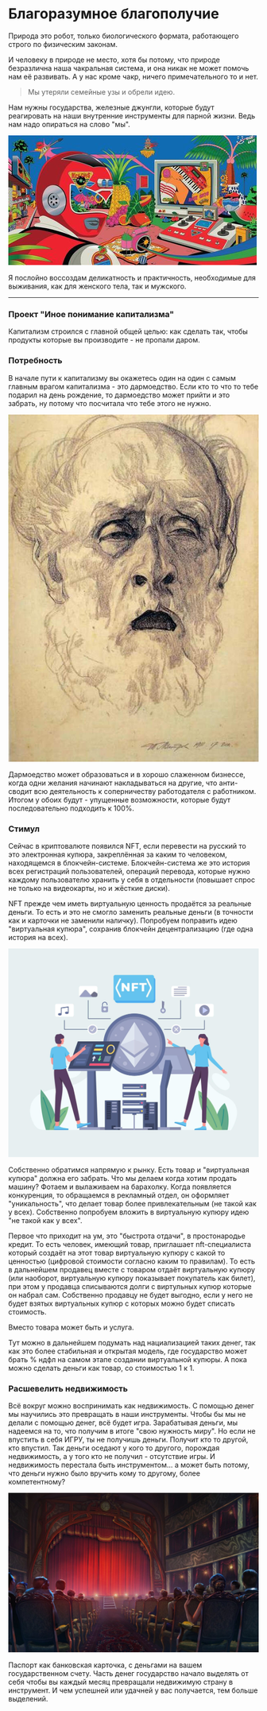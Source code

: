 # Благоразумное благополучие

Природа это робот, только биологического формата, работающего строго по физическим законам. 

И человеку в природе не место, хотя бы потому, что природе безразлична наша чакральная система, и она никак не может помочь нам её развивать. А у нас кроме чакр, ничего примечательного то и нет. 

> Мы утеряли семейные узы и обрели идею.

Нам нужны государства, железные джунгли, которые будут реагировать на наши внутренние инструменты для парной жизни. Ведь нам надо опираться на слово "мы".

![](./Картинки/program.jpg)

Я послойно воссоздам деликатность и практичность, необходимые для выживания, как для женского тела, так и мужского. 

---------------------------

### Проект "Иное понимание капитализма"

Капитализм строился с главной общей целью: как сделать так, чтобы продукты которые вы производите - не пропали даром. 

### Потребность

В начале пути к капитализму вы окажетесь один на один с самым главным врагом капитализма - это дармоедство. Если кто то что то тебе подарил на день рождение, то дармоедство может прийти и это забрать, ну потому что посчитала что тебе этого не нужно. 

![](./Картинки/Агония.jpeg)

Дармоедство может образоваться и в хорошо слаженном бизнессе, когда одни желания начинают накладываться на другие, что анти-сводит всю деятельность к соперничеству работодателя с работником. Итогом у обоих будут - упущенные возможности, которые будут последовательно подходить к 100%.

### Стимул

Сейчас в криптовалюте появился NFT, если перевести на русский то это электронная купюра, закреплённая за каким то человеком, находящемся в блокчейн-системе. Блокчейн-система же это история всех регистраций пользователей, операций перевода, которые нужно каждому пользователю хранить у себя в отдельности (повышает спрос не только на видеокарты, но и жёсткие диски). 

NFT прежде чем иметь виртуальную ценность продаётся за реальные деньги. То есть и это не смогло заменить реальные деньги (в точности как и карточки не заменили наличку). Попробуем поправить идею "виртуальная купюра", сохранив блокчейн децентрализацию (где одна история на всех).

![](./Картинки/nft.jpg)

Собственно обратимся напрямую к рынку. Есть товар и "виртуальная купюра" должна его забрать. Что мы делаем когда хотим продать машину? Фотаем и вылаживаем на барахолку. Когда появляется конкуренция, то обращаемся в рекламный отдел, он оформляет "уникальность", что делает товар более привлекательным (не такой как у всех). Собственно попробуем вложить в виртуальную купюру идею "не такой как у всех".

Первое что приходит на ум, это "быстрота отдачи", в простонародье кредит. То есть человек, имеющий товар, приглашает nft-специалиста который создаёт на этот товар виртуальную купюру с какой то ценностью (цифровой стоимости согласно каким то правилам). То есть в дальнейшем продавец вместе с товаром отдаёт виртуальную купюру (или наоборот, виртуальную купюру показывает покупатель как билет), при этом у продавца списываются долги с виртульных купюр которые он набрал сам. Собственно продавцу не будет выгодно, если у него не будет взятых виртуальных купюр с которых можно будет списать стоимость.

Вместо товара может быть и услуга.

Тут можно в дальнейшем подумать над нациализацией таких денег, так как это более стабильная и открытая модель, где государство может брать % ндфл на самом этапе создании виртуальной купюры. А пока можно сделать деньги как товар, со стоимостью 1 к 1.

### Расшевелить недвижимость

Всё вокруг можно воспринимать как недвижимость. С помощью денег мы научились это превращать в наши инструменты. Чтобы бы мы не делали с помощью денег, всё будет игра. Зарабатывая деньги, мы надеемся на то, что получим в итоге "свою нужность миру". Но если не впустить в себя ИГРУ, ты не получишь деньги. Получит кто то другой, кто впустил. Так деньги оседают у кого то другого, порождая недвижимость, а у того кто не получил - отсутствие игры. И недвижимость перестала быть инструментом... а может быть потому, что деньги нужно было вручить кому то другому, более компетентному?

![](./Картинки/1625811905_1-kartinkin-com-p-stsena-art-art-krasivo-1.jpg)

Паспорт как банковская карточка, с деньгами на вашем государственном счету. Часть денег государство начало выделять от себя чтобы вы каждый месяц превращали недвижимую страну в инструмент. И чем успешней или удачней у вас получается, тем больше выделений.

